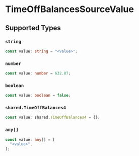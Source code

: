 # TimeOffBalancesSourceValue


## Supported Types

### `string`

```typescript
const value: string = "<value>";
```

### `number`

```typescript
const value: number = 632.07;
```

### `boolean`

```typescript
const value: boolean = false;
```

### `shared.TimeOffBalances4`

```typescript
const value: shared.TimeOffBalances4 = {};
```

### `any[]`

```typescript
const value: any[] = [
  "<value>",
];
```

